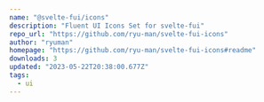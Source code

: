 ```yaml
---
name: "@svelte-fui/icons"
description: "Fluent UI Icons Set for svelte-fui"
repo_url: "https://github.com/ryu-man/svelte-fui-icons"
author: "ryuman"
homepage: "https://github.com/ryu-man/svelte-fui-icons#readme"
downloads: 3
updated: "2023-05-22T20:38:00.677Z"
tags: 
  - ui
---
```

